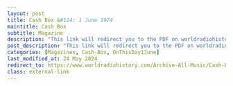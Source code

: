 ```yaml
---
layout: post
title: Cash Box &#124; 1 June 1974
maintitle: Cash Box
subtitle: Magazine
description: "This link will redirect you to the PDF on worldradiohistory.com as real life at this time is limiting my time to update this website. Once your viewing the PDF search for &quot;zavaroni&quot;"
post_description: "This link will redirect you to the PDF on worldradiohistory.com as real life at this time is limiting my time to update this website. Once your viewing the PDF search for &quot;zavaroni&quot;"
categories: [Magazines, Cash-Box, OnThisDay1June]
last_modified_at: 24 May 2024
redirect_to: https://www.worldradiohistory.com/Archive-All-Music/Cash-Box/70s/1974/CB-1974-06-01.pdf
class: external-link
---
```


